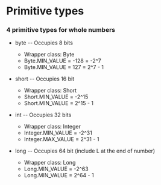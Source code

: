 # Primitive types

### 4 primitive types for whole numbers
* byte -- Occupies 8 bits
  * Wrapper class: Byte
  * Byte.MIN_VALUE = -128 = -2^7
  * Byte.MIN_VALUE = 127 = 2^7 - 1

* short -- Occupies 16 bit
  * Wrapper class: Short
  * Short.MIN_VALUE = -2^15
  * Short.MIN_VALUE = 2^15 - 1

* int -- Occupies 32 bits
  * Wrapper class: Integer
  * Integer.MIN_VALUE = -2^31
  * Integer.MAX_VALUE = 2^31 - 1

* long -- Occupies 64 bit (include L at the end of number)
  * Wrapper class: Long
  * Long.MIN_VALUE = -2^63
  * Long.MIN_VALUE = 2^64 - 1
